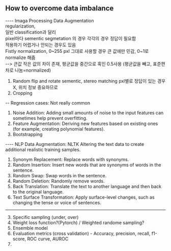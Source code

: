 
## How to overcome data imbalance

---- Imaga Processing Data Augmentation</br>
regularization,</br>
일반 classification과 달리</br>
pixel마다 sementic segmetation 의 경우 각각의 경우 정답이 필요함</br>
적용하기 어렵거나 안되는 경우도 있음</br>
Fistly normalization, 0~255 pxl 그대로 사용할 경우 큰 값에만 민감, 0~1로 normalize 해줌</br>
   --> 큰값 작은 값의 차이 존재, 평균값을 중간으로 혹인 0.5사용 (평균값을 빼고, 표준편차로 나눔=normalized)

1) Random flip and rotate
sementic, stereo matching pxl별로 정답이 있는 경우 X, 위치 정보 중요하므로
2) Cropping


-- Regression cases: Not really common
1) Noise Addition: Adding small amounts of noise to the input features can sometimes help prevent overfitting.
2) Feature Augmentation: Deriving new features based on existing ones (for example, creating polynomial features).
3) Bootstrapping

---- NLP Data Augmentation: NLTK
Altering the text data to create additional realistic training samples.

1) Synonym Replacement: Replace words with synonyms.
2) Random Insertion: Insert new words that are synonyms of words in the sentence.
3) Random Swap: Swap words in the sentence.
4) Random Deletion: Randomly remove words.
5) Back Translation: Translate the text to another language and then back to the original language.
6) Text Surface Transformation: Apply surface-level changes, such as changing the tense or voice of sentences.

-----
3. Specific sampling (under, over)
4. Weight loss function?(Pytorch) / Weighted randome sampling?
5. Ensemble model
6. Evaluation metrics (cross validation) - Accuracy, precision, recall, f1-score, ROC curve, AUROC
7. 
